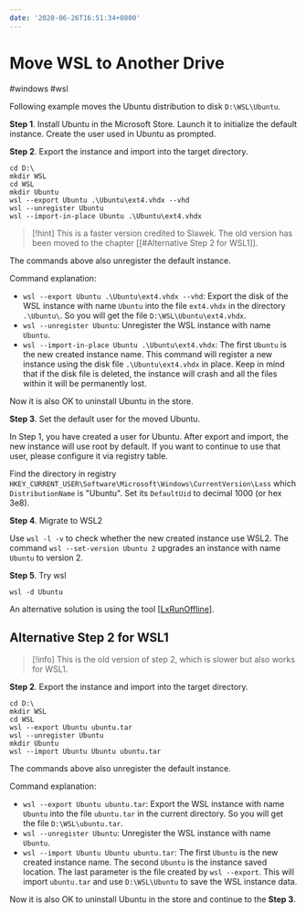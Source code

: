 ```yaml
---
date: '2020-06-26T16:51:34+0800'
---
```


# Move WSL to Another Drive

#windows #wsl

Following example moves the Ubuntu distribution to disk `D:\WSL\Ubuntu`.

<!--more-->

**Step 1**. Install Ubuntu in the Microsoft Store. Launch it to initialize the default instance. Create the user used in Ubuntu as prompted.

**Step 2**. Export the instance and import into the target directory.

```
cd D:\
mkdir WSL
cd WSL
mkdir Ubuntu
wsl --export Ubuntu .\Ubuntu\ext4.vhdx --vhd
wsl --unregister Ubuntu
wsl --import-in-place Ubuntu .\Ubuntu\ext4.vhdx
```

> [!hint]
> This is a faster version credited to Slawek. The old version has been moved to the chapter [[#Alternative Step 2 for WSL1]].

The commands above also unregister the default instance.

Command explanation:

- `wsl --export Ubuntu .\Ubuntu\ext4.vhdx --vhd`: Export the disk of the WSL instance with name `Ubuntu` into the file `ext4.vhdx` in the directory `.\Ubuntu\`. So you will get the file `D:\WSL\Ubuntu\ext4.vhdx`.
- `wsl --unregister Ubuntu`: Unregister the WSL instance with name `Ubuntu`.
- `wsl --import-in-place Ubuntu .\Ubuntu\ext4.vhdx`: The first `Ubuntu` is the new created instance name. This command will register a new instance using the disk file `.\Ubuntu\ext4.vhdx` in place. Keep in mind that if the disk file is deleted, the instance will crash and all the files within it will be permanently lost.

Now it is also OK to uninstall Ubuntu in the store.

**Step 3**. Set the default user for the moved Ubuntu.

In Step 1, you have created a user for Ubuntu. After export and import, the new instance will use root by default. If you want to continue to use that user, please configure it via registry table.

Find the directory in registry `HKEY_CURRENT_USER\Software\Microsoft\Windows\CurrentVersion\Lxss` which `DistributionName` is "Ubuntu". Set its `DefaultUid` to decimal 1000 (or hex 3e8).

**Step 4**. Migrate to WSL2

Use `wsl -l -v` to check whether the new created instance use WSL2. The command `wsl --set-version Ubuntu 2` upgrades an instance with name `Ubuntu` to version 2.

**Step 5**. Try wsl

```
wsl -d Ubuntu
```

An alternative solution is using the tool [[LxRunOffline]].

## Alternative Step 2 for WSL1

> [!info]
> This is the old version of step 2, which is slower but also works for WSL1.

**Step 2**. Export the instance and import into the target directory.

```
cd D:\
mkdir WSL
cd WSL
wsl --export Ubuntu ubuntu.tar
wsl --unregister Ubuntu
mkdir Ubuntu
wsl --import Ubuntu Ubuntu ubuntu.tar
```

The commands above also unregister the default instance.

Command explanation:

- `wsl --export Ubuntu ubuntu.tar`: Export the WSL instance with name `Ubuntu` into the file `ubuntu.tar` in the current directory. So you will get the file `D:\WSL\ubuntu.tar`.
- `wsl --unregister Ubuntu`: Unregister the WSL instance with name `Ubuntu`.
- `wsl --import Ubuntu Ubuntu ubuntu.tar`: The first `Ubuntu` is the new created instance name. The second `Ubuntu` is the instance saved location. The last parameter is the file created by `wsl --export`. This will import `ubuntu.tar` and use `D:\WSL\Ubuntu` to save the WSL instance data.

Now it is also OK to uninstall Ubuntu in the store and continue to the **Step 3**.

[LxRunOffline]: https://kb.iany.me/para/lets/w/Windows/LxRunOffline

